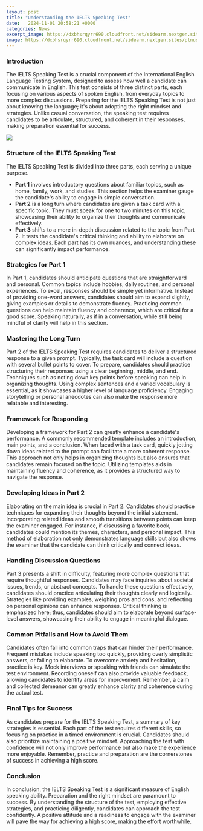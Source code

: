 ```yaml
---
layout: post
title: "Understanding the IELTS Speaking Test"
date:   2024-11-01 20:58:21 +0000
categories: News
excerpt_image: https://dxbhsrqyrr690.cloudfront.net/sidearm.nextgen.sites/plnusealions.com/images/responsive_2023/default_image.png
image: https://dxbhsrqyrr690.cloudfront.net/sidearm.nextgen.sites/plnusealions.com/images/responsive_2023/default_image.png
---
```


### Introduction
The IELTS Speaking Test is a crucial component of the International English Language Testing System, designed to assess how well a candidate can communicate in English. This test consists of three distinct parts, each focusing on various aspects of spoken English, from everyday topics to more complex discussions. Preparing for the IELTS Speaking Test is not just about knowing the language; it's about adopting the right mindset and strategies. Unlike casual conversation, the speaking test requires candidates to be articulate, structured, and coherent in their responses, making preparation essential for success.

![](https://dxbhsrqyrr690.cloudfront.net/sidearm.nextgen.sites/plnusealions.com/images/responsive_2023/default_image.png)
### Structure of the IELTS Speaking Test
The IELTS Speaking Test is divided into three parts, each serving a unique purpose. 
- **Part 1** involves introductory questions about familiar topics, such as home, family, work, and studies. This section helps the examiner gauge the candidate's ability to engage in simple conversation.
- **Part 2** is a long turn where candidates are given a task card with a specific topic. They must speak for one to two minutes on this topic, showcasing their ability to organize their thoughts and communicate effectively.
- **Part 3** shifts to a more in-depth discussion related to the topic from Part 2. It tests the candidate's critical thinking and ability to elaborate on complex ideas. Each part has its own nuances, and understanding these can significantly impact performance.
### Strategies for Part 1
In Part 1, candidates should anticipate questions that are straightforward and personal. Common topics include hobbies, daily routines, and personal experiences. 
To excel, responses should be simple yet informative. Instead of providing one-word answers, candidates should aim to expand slightly, giving examples or details to demonstrate fluency. Practicing common questions can help maintain fluency and coherence, which are critical for a good score. Speaking naturally, as if in a conversation, while still being mindful of clarity will help in this section.
### Mastering the Long Turn
Part 2 of the IELTS Speaking Test requires candidates to deliver a structured response to a given prompt. Typically, the task card will include a question with several bullet points to cover.
To prepare, candidates should practice structuring their responses using a clear beginning, middle, and end. Techniques such as noting down key points before speaking can help in organizing thoughts. Using complex sentences and a varied vocabulary is essential, as it showcases a higher level of language proficiency. Engaging storytelling or personal anecdotes can also make the response more relatable and interesting.
### Framework for Responding
Developing a framework for Part 2 can greatly enhance a candidate's performance. A commonly recommended template includes an introduction, main points, and a conclusion. 
When faced with a task card, quickly jotting down ideas related to the prompt can facilitate a more coherent response. This approach not only helps in organizing thoughts but also ensures that candidates remain focused on the topic. Utilizing templates aids in maintaining fluency and coherence, as it provides a structured way to navigate the response.
### Developing Ideas in Part 2
Elaborating on the main idea is crucial in Part 2. Candidates should practice techniques for expanding their thoughts beyond the initial statement. 
Incorporating related ideas and smooth transitions between points can keep the examiner engaged. For instance, if discussing a favorite book, candidates could mention its themes, characters, and personal impact. This method of elaboration not only demonstrates language skills but also shows the examiner that the candidate can think critically and connect ideas.
### Handling Discussion Questions
Part 3 presents a shift in difficulty, featuring more complex questions that require thoughtful responses. Candidates may face inquiries about societal issues, trends, or abstract concepts. 
To handle these questions effectively, candidates should practice articulating their thoughts clearly and logically. Strategies like providing examples, weighing pros and cons, and reflecting on personal opinions can enhance responses. Critical thinking is emphasized here; thus, candidates should aim to elaborate beyond surface-level answers, showcasing their ability to engage in meaningful dialogue.
### Common Pitfalls and How to Avoid Them
Candidates often fall into common traps that can hinder their performance. Frequent mistakes include speaking too quickly, providing overly simplistic answers, or failing to elaborate. 
To overcome anxiety and hesitation, practice is key. Mock interviews or speaking with friends can simulate the test environment. Recording oneself can also provide valuable feedback, allowing candidates to identify areas for improvement. Remember, a calm and collected demeanor can greatly enhance clarity and coherence during the actual test.
### Final Tips for Success
As candidates prepare for the IELTS Speaking Test, a summary of key strategies is essential. Each part of the test requires different skills, so focusing on practice in a timed environment is crucial. 
Candidates should also prioritize maintaining a positive mindset. Approaching the test with confidence will not only improve performance but also make the experience more enjoyable. Remember, practice and preparation are the cornerstones of success in achieving a high score.
### Conclusion
In conclusion, the IELTS Speaking Test is a significant measure of English speaking ability. Preparation and the right mindset are paramount to success. By understanding the structure of the test, employing effective strategies, and practicing diligently, candidates can approach the test confidently. A positive attitude and a readiness to engage with the examiner will pave the way for achieving a high score, making the effort worthwhile.